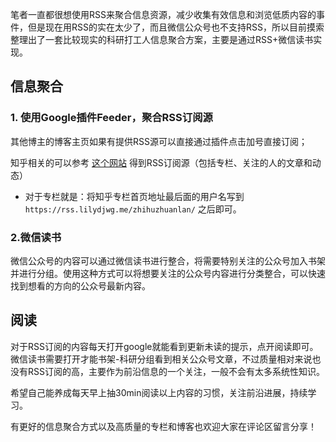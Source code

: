 

笔者一直都很想使用RSS来聚合信息资源，减少收集有效信息和浏览低质内容的事件，但是现在用RSS的实在太少了，而且微信公众号也不支持RSS，所以目前摸索整理出了一套比较现实的科研打工人信息聚合方案，主要是通过RSS+微信读书实现。

## 信息聚合

### 1. 使用Google插件Feeder，聚合RSS订阅源

其他博主的博客主页如果有提供RSS源可以直接通过插件点击加号直接订阅；

知乎相关的可以参考 [这个网站](https://rss.lilydjwg.me/) 得到RSS订阅源（包括专栏、关注的人的文章和动态）

- 对于专栏就是：将知乎专栏首页地址最后面的用户名写到 `https://rss.lilydjwg.me/zhihuzhuanlan/` 之后即可。

### 2.微信读书

微信公众号的内容可以通过微信读书进行整合，将需要特别关注的公众号加入书架并进行分组。使用这种方式可以将想要关注的公众号内容进行分类整合，可以快速找到想看的方向的公众号最新内容。

## 阅读

对于RSS订阅的内容每天打开google就能看到更新未读的提示，点开阅读即可。微信读书需要打开才能书架-科研分组看到相关公众号文章，不过质量相对来说也没有RSS订阅的高，主要作为前沿信息的一个关注，一般不会有太多系统性知识。

希望自己能养成每天早上抽30min阅读以上内容的习惯，关注前沿进展，持续学习。



有更好的信息聚合方式以及高质量的专栏和博客也欢迎大家在评论区留言分享！

